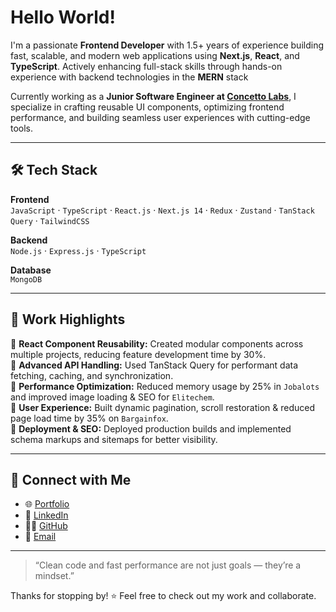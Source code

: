 # Hello World!

I'm a passionate **Frontend Developer** with 1.5+ years of experience building fast, scalable, and modern web applications using **Next.js**, **React**, and **TypeScript**. Actively enhancing full-stack skills through hands-on experience with backend technologies in the **MERN** stack

Currently working as a **Junior Software Engineer at [Concetto Labs](https://www.concettolabs.com/)**, I specialize in crafting reusable UI components, optimizing frontend performance, and building seamless user experiences with cutting-edge tools.

---

## 🛠 Tech Stack

**Frontend**  
`JavaScript` · `TypeScript` · `React.js` · `Next.js 14` · `Redux` · `Zustand` · `TanStack Query` · `TailwindCSS`

**Backend**  
`Node.js` · `Express.js` · `TypeScript`

**Database**  
`MongoDB`

---

## 💼 Work Highlights

🔹 **React Component Reusability:** Created modular components across multiple projects, reducing feature development time by 30%.  
🔹 **Advanced API Handling:** Used TanStack Query for performant data fetching, caching, and synchronization.  
🔹 **Performance Optimization:** Reduced memory usage by 25% in `Jobalots` and improved image loading & SEO for `Elitechem`.  
🔹 **User Experience:** Built dynamic pagination, scroll restoration & reduced page load time by 35% on `Bargainfox`.  
🔹 **Deployment & SEO:** Deployed production builds and implemented schema markups and sitemaps for better visibility.

--- 

## 🔗 Connect with Me

- 🌐 [Portfolio](https://jesal.vercel.app/)
- 💼 [LinkedIn](https://www.linkedin.com/in/jesalthakur984/)
- 🧑‍💻 [GitHub](https://github.com/jd984)
- 📧 [Email](mailto:jesalthakur77984@gmail.com)

---

> “Clean code and fast performance are not just goals — they’re a mindset.”

Thanks for stopping by! ⭐ Feel free to check out my work and collaborate.
